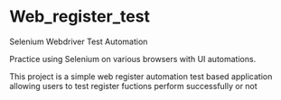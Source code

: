 # Web_register_test

Selenium Webdriver Test Automation

Practice using Selenium on various browsers with UI automations.

This project is a simple web register automation test based application allowing users to test register fuctions perform successfully or not
